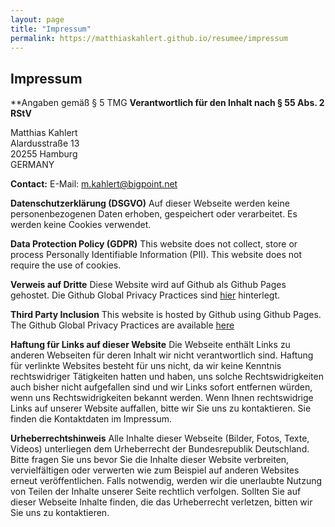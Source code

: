 ```yaml
---
layout: page
title: "Impressum"
permalink: https://matthiaskahlert.github.io/resumee/impressum
---
```


## Impressum
**Angaben gemäß § 5 TMG
**Verantwortlich für den Inhalt nach § 55 Abs. 2 RStV**

Matthias Kahlert  
Alardusstraße 13  
20255 Hamburg  
GERMANY  



**Contact:**
E-Mail: m.kahlert@bigpoint.net

**Datenschutzerklärung (DSGVO)**
Auf dieser Webseite werden keine personenbezogenen Daten erhoben, gespeichert oder verarbeitet. Es werden keine Cookies verwendet.

**Data Protection Policy (GDPR)**
This website does not collect, store or process Personally Identifiable Information (PII). This website does not require the use of cookies.

**Verweis auf Dritte**
Diese Website wird auf Github als Github Pages gehostet. Die Github Global Privacy Practices sind [hier](https://help.github.com/en/github/site-policy/global-privacy-practices) hinterlegt.

**Third Party Inclusion**
This website is hosted by Github using Github Pages. The Github Global Privacy Practices are available [here](https://help.github.com/en/github/site-policy/global-privacy-practices) 

**Haftung für Links auf dieser Website**
Die Webseite enthält Links zu anderen Webseiten für deren Inhalt wir nicht verantwortlich sind. Haftung für verlinkte Websites besteht für uns nicht, da wir keine Kenntnis rechtswidriger Tätigkeiten hatten und haben, uns solche Rechtswidrigkeiten auch bisher nicht aufgefallen sind und wir Links sofort entfernen würden, wenn uns Rechtswidrigkeiten bekannt werden.
Wenn Ihnen rechtswidrige Links auf unserer Website auffallen, bitte wir Sie uns zu kontaktieren. Sie finden die Kontaktdaten im Impressum.

**Urheberrechtshinweis**
Alle Inhalte dieser Webseite (Bilder, Fotos, Texte, Videos) unterliegen dem Urheberrecht der Bundesrepublik Deutschland. Bitte fragen Sie uns bevor Sie die Inhalte dieser Website verbreiten, vervielfältigen oder verwerten wie zum Beispiel auf anderen Websites erneut veröffentlichen. Falls notwendig, werden wir die unerlaubte Nutzung von Teilen der Inhalte unserer Seite rechtlich verfolgen.
Sollten Sie auf dieser Webseite Inhalte finden, die das Urheberrecht verletzen, bitten wir Sie uns zu kontaktieren.